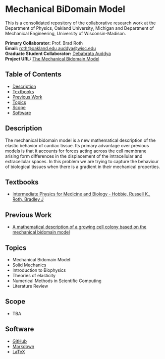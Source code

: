 # Mechanical BiDomain Model

This is a consolidated repository of the collaborative research work at the Department of Physics, Oakland University, Michigan and Department of Mechanical Engineering, University of Wisconsin-Madison. 

**Primary Collaborator:** Prof. Brad Roth\
**Email:** [roth@oakland.edu](roth@oakland.edu),[auddya@wisc.edu](auddya@wisc.edu) \
**Graduate Student Collaborator:** [Debabrata Auddya](https://scholar.google.com/citations?user=2DxUug0AAAAJ&hl=en) \
**Project URL:** [The Mechanical Bidomain Model](https://github.com/auddya/mechanicalBidomainModel) 

## Table of Contents

* [Description](#description)
* [Textbooks](#textbooks)
* [Previous Work](#previous_work)
* [Topics](#topics)
* [Scope](#scope)
* [Software](#software)

## Description

The mechanical bidomain model is a new mathematical description of the elastic behavior of cardiac tissue. Its primary advantage over previous models is that it accounts for forces acting across the cell membrane arising form differences in the displacement of the intracellular and extracellular spaces. 
In this problem we are trying to capture the behaviour of biological tissues when there is a gradient in their mechanical properties. 

## Textbooks

* [Intermediate Physics for Medicine and Biology - Hobbie, Russell K., Roth, Bradley J](https://www.springer.com/us/book/9780387309422)

## Previous Work

* [A mathematical description of a growing cell colony based on the mechanical bidomain model](http://iopscience.iop.org/article/10.1088/1361-6463/aa59b5/meta)

## Topics

* Mechanical Bidomain Model 
* Solid Mechanics
* Introduction to Biophysics
* Theories of elasticity
* Numerical Methods in Scientific Computing 
* Literature Review

## Scope

* TBA

## Software

* [GitHub](https://github.com/)
* [Markdown](https://en.wikipedia.org/wiki/Markdown)
* [LaTeX](https://www.latex-project.org/)
